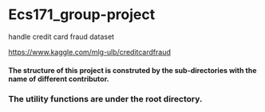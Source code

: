 # Ecs171_group-project
handle credit card fraud dataset

https://www.kaggle.com/mlg-ulb/creditcardfraud

#### The structure of this project is construted by the sub-directories with the name of different contributor.

### The utility functions are under the root directory.
